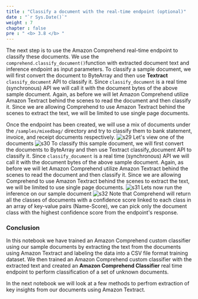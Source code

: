 ```yaml
---
title : "Classify a document with the real-time endpoint (optional)"
date : "`r Sys.Date()`"
weight : 7
chapter : false
pre : " <b> 3.8 </b> "
---
```

The next step is to use the Amazon Comprehend real-time endpoint to classify these documents. We use the `comprehend.classify_document()`function with extracted document text and inference endpoint as input parameters. To classify a sample document, we will first convert the document to ByteArray and then use **Textract** `classify_document` API to classify it. Since `classify_document` is a real time (synchronous) API we will call it with the document bytes of the above sample document. Again, as before we will let Amazon Comprehend utilize Amazon Textract behind the scenes to read the document and then classify it. Since we are allowing Comprehend to use Amazon Textract behind the scenes to extract the text, we will be limited to use single page documents.

Once the endpoint has been created, we will use a mix of documents under the `/samples/mixedbag/` directory and try to classify them to bank statement, invoice, and receipt documents respectively.
    ![s29](/images/3.clas/s29.png)
Let's view one of the documents
    ![s30](/images/3.clas/s30.png)
To classify this sample document, we will first convert the documents to ByteArray and then use Textract classify_document API to classify it. Since `classify_document` is a real time (synchronous) API we will call it with the document bytes of the above sample document. Again, as before we will let Amazon Comprehend utilize Amazon Textract behind the scenes to read the document and then classify it. Since we are allowing Comprehend to use Amazon Textract behind the scenes to extract the text, we will be limited to use single page documents.
    ![s31](/images/3.clas/s31.png)
Lets now run the inference on our sample document
    ![s32](/images/3.clas/s32.png)
Note that Comprehend will return all the classes of documents with a confidence score linked to each class in an array of key-value pairs (Name-Score), we can pick only the document class with the highest confidence score from the endpoint's response.
### Conclusion
In this notebook we have trained an Amazon Comprehend custom classifier using our sample documents by extracting the text from the documents using Amazon Textract and labeling the data into a CSV file format training dataset. We then trained an Amazon Comprehend custom classifier with the extracted text and created an **Amazon Comprehend Classifier** real time endpoint to perform classification of a set of unknown documents.

In the next notebook we will look at a few methods to perfrom extraction of key insights from our documents using Amazon Textract.